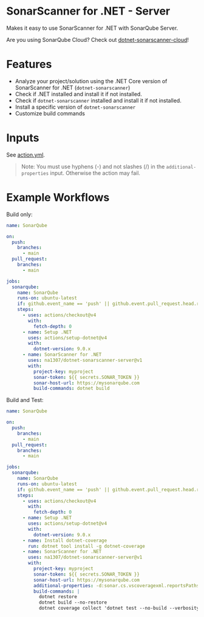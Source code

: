 # SonarScanner for .NET - Server
Makes it easy to use SonarScanner for .NET with SonarQube Server.

Are you using SonarQube Cloud? Check out [dotnet-sonarscanner-cloud](https://github.com/na1307/dotnet-sonarscanner-cloud)!

# Features
* Analyze your project/solution using the .NET Core version of SonarScanner for .NET (`dotnet-sonarscanner`)
* Check if .NET installed and install it if not installed.
* Check if `dotnet-sonarscanner` installed and install it if not installed.
* Install a specific version of `dotnet-sonarscanner`
* Customize build commands

# Inputs
See [action.yml](action.yml).

> Note: You must use hyphens (-) and not slashes (/) in the `additional-properties` input. Otherwise the action may fail.

# Example Workflows
Build only:
```yml
name: SonarQube

on:
  push:
    branches:
      - main
  pull_request:
    branches:
      - main

jobs:
  sonarqube:
    name: SonarQube
    runs-on: ubuntu-latest
    if: github.event_name == 'push' || github.event.pull_request.head.repo.full_name == github.repository
    steps:
      - uses: actions/checkout@v4
        with:
          fetch-depth: 0
      - name: Setup .NET
        uses: actions/setup-dotnet@v4
        with:
          dotnet-version: 9.0.x
      - name: SonarScanner for .NET
        uses: na1307/dotnet-sonarscanner-server@v1
        with:
          project-key: myproject
          sonar-token: ${{ secrets.SONAR_TOKEN }}
          sonar-host-url: https://mysonarqube.com
          build-commands: dotnet build
```

Build and Test:
```yml
name: SonarQube

on:
  push:
    branches:
      - main
  pull_request:
    branches:
      - main

jobs:
  sonarqube:
    name: SonarQube
    runs-on: ubuntu-latest
    if: github.event_name == 'push' || github.event.pull_request.head.repo.full_name == github.repository
    steps:
      - uses: actions/checkout@v4
        with:
          fetch-depth: 0
      - name: Setup .NET
        uses: actions/setup-dotnet@v4
        with:
          dotnet-version: 9.0.x
      - name: Install dotnet-coverage
        run: dotnet tool install -g dotnet-coverage
      - name: SonarScanner for .NET
        uses: na1307/dotnet-sonarscanner-server@v1
        with:
          project-key: myproject
          sonar-token: ${{ secrets.SONAR_TOKEN }}
          sonar-host-url: https://mysonarqube.com
          additional-properties: -d:sonar.cs.vscoveragexml.reportsPaths=coverage.xml
          build-commands: |
            dotnet restore
            dotnet build --no-restore
            dotnet coverage collect 'dotnet test --no-build --verbosity normal' -f xml  -o 'coverage.xml'
```
